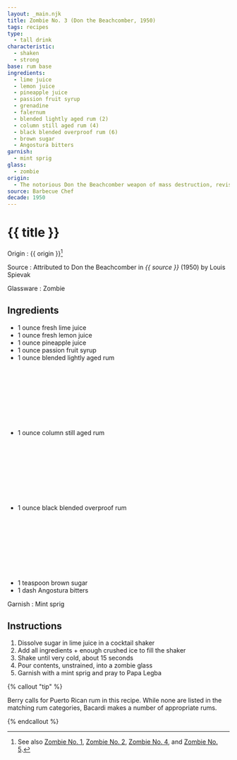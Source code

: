 ```yaml
---
layout: _main.njk
title: Zombie No. 3 (Don the Beachcomber, 1950)
tags: recipes
type:
  - tall drink
characteristic:
  - shaken
  - strong
base: rum base
ingredients:
  - lime juice
  - lemon juice
  - pineapple juice
  - passion fruit syrup
  - grenadine
  - falernum
  - blended lightly aged rum (2)
  - column still aged rum (4)
  - black blended overproof rum (6)
  - brown sugar
  - Angostura bitters
garnish:
  - mint sprig
glass:
  - zombie
origin:
  - The notorious Don the Beachcomber weapon of mass destruction, revised in 1950.
source: Barbecue Chef
decade: 1950
---
```


<!-- markdownlint-disable MD025 -->
# {{ title }}
<!-- markdownlint-disable MD025 -->

  Origin
    :  {{ origin }}[^1]

  Source
    : Attributed to Don the Beachcomber in <cite>{{ source }}</cite> (1950) by Louis Spievak

  Glassware
    : Zombie

[^1]: See also [Zombie No. 1](/recipes/zombie-1-donns-1934.md), [Zombie No. 2](/recipes/zombie-2-trader-vics-1947/), [Zombie No. 4](/recipes/zombie-4-donns-1956.md), and [Zombie No. 5](/recipes/zombie-5-jeff-berry-hamiltons/).

## Ingredients

- 1 ounce fresh lime juice
- 1 ounce fresh lemon juice
- 1 ounce pineapple juice
- 1 ounce passion fruit syrup
- 1 ounce blended lightly aged rum<icon-l space="1em" class="bigger" label="(2)"><span class="with-icon"><svg class="icon"><use href="/assets/images/icons/circle-2.svg#circle-2"></use></svg></span></icon-l>
- 1 ounce column still aged rum<icon-l space="1em" class="bigger" label="(4)"><span class="with-icon"><svg class="icon"><use href="/assets/images/icons/circle-4.svg#circle-4"></use></svg></span></icon-l>
- 1 ounce black blended overproof rum<icon-l space="1em" class="bigger" label="(6)"><span class="with-icon"><svg class="icon"><use href="/assets/images/icons/circle-6.svg#circle-6"></use></svg></span></icon-l>
- 1 teaspoon brown sugar
- 1 dash Angostura bitters

Garnish
  : Mint sprig

## Instructions

1. Dissolve sugar in lime juice in a cocktail shaker
2. Add all ingredients + enough crushed ice to fill the shaker
3. Shake until very cold, about 15 seconds
4. Pour contents, unstrained, into a zombie glass
5. Garnish with a mint sprig and pray to Papa Legba

<!-- markdownlint-disable MD012 -->
{% callout "tip" %}
<!-- markdownlint-enable MD012 -->
  Berry calls for Puerto Rican rum in this recipe. While none are listed in the matching rum categories, Bacardi makes a number of appropriate rums.

{% endcallout %}
